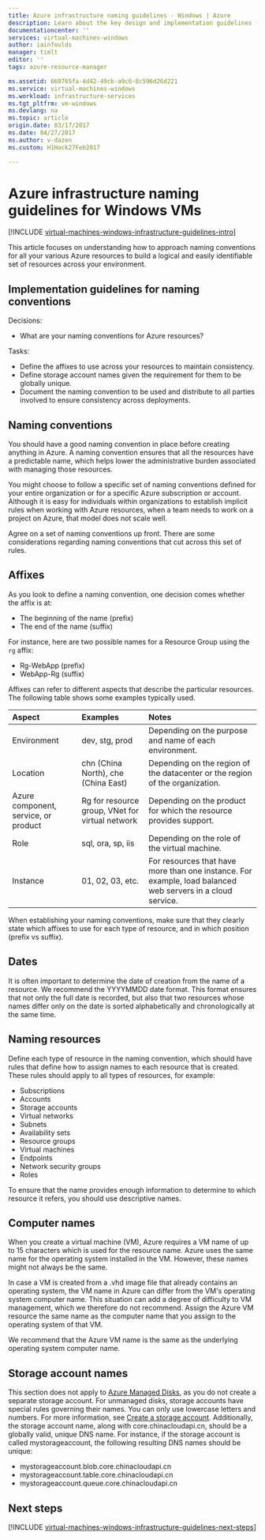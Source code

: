 ```yaml
---
title: Azure infrastructure naming guidelines - Windows | Azure
description: Learn about the key design and implementation guidelines for naming in Azure infrastructure services.
documentationcenter: ''
services: virtual-machines-windows
author: iainfoulds
manager: timlt
editor: ''
tags: azure-resource-manager

ms.assetid: 660765fa-4d42-49cb-a9c6-8c596d26d221
ms.service: virtual-machines-windows
ms.workload: infrastructure-services
ms.tgt_pltfrm: vm-windows
ms.devlang: na
ms.topic: article
origin.date: 03/17/2017
ms.date: 04/27/2017
ms.author: v-dazen
ms.custom: H1Hack27Feb2017

---
```

# Azure infrastructure naming guidelines for Windows VMs

[!INCLUDE [virtual-machines-windows-infrastructure-guidelines-intro](../../../includes/virtual-machines-windows-infrastructure-guidelines-intro.md)]

This article focuses on understanding how to approach naming conventions for all your various Azure resources to build a logical and easily identifiable set of resources across your environment.

## Implementation guidelines for naming conventions
Decisions:

* What are your naming conventions for Azure resources?

Tasks:

* Define the affixes to use across your resources to maintain consistency.
* Define storage account names given the requirement for them to be globally unique.
* Document the naming convention to be used and distribute to all parties involved to ensure consistency across deployments.

## Naming conventions
You should have a good naming convention in place before creating anything in Azure. A naming convention ensures that all the resources have a predictable name, which helps lower the administrative burden associated with managing those resources.

You might choose to follow a specific set of naming conventions defined for your entire organization or for a specific Azure subscription or account. Although it is easy for individuals within organizations to establish implicit rules when working with Azure resources, when a team needs to work on a project on Azure, that model does not scale well.

Agree on a set of naming conventions up front. There are some considerations regarding naming conventions that cut across this set of rules.

## Affixes
As you look to define a naming convention, one decision comes whether the affix is at:

* The beginning of the name (prefix)
* The end of the name (suffix)

For instance, here are two possible names for a Resource Group using the `rg` affix:

* Rg-WebApp (prefix)
* WebApp-Rg (suffix)

Affixes can refer to different aspects that describe the particular resources. The following table shows some examples typically used.

| Aspect | Examples | Notes |
|:--- |:--- |:--- |
| Environment |dev, stg, prod |Depending on the purpose and name of each environment. |
| Location | chn (China North), che (China East) | Depending on the region of the datacenter or the region of the organization. |
| Azure component, service, or product |Rg for resource group, VNet for virtual network |Depending on the product for which the resource provides support. |
| Role |sql, ora, sp, iis |Depending on the role of the virtual machine. |
| Instance |01, 02, 03, etc. |For resources that have more than one instance. For example, load balanced web servers in a cloud service. |

When establishing your naming conventions, make sure that they clearly state which affixes to use for each type of resource, and in which position (prefix vs suffix).

## Dates
It is often important to determine the date of creation from the name of a resource. We recommend the YYYYMMDD date format. This format ensures that not only the full date is recorded, but also that two resources whose names differ only on the date is sorted alphabetically and chronologically at the same time.

## Naming resources
Define each type of resource in the naming convention, which should have rules that define how to assign names to each resource that is created. These rules should apply to all types of resources, for example:

* Subscriptions
* Accounts
* Storage accounts
* Virtual networks
* Subnets
* Availability sets
* Resource groups
* Virtual machines
* Endpoints
* Network security groups
* Roles

To ensure that the name provides enough information to determine to which resource it refers, you should use descriptive names.

## Computer names
When you create a virtual machine (VM), Azure requires a VM name of up to 15 characters which is used for the resource name. Azure uses the same name for the operating system installed in the VM. However, these names might not always be the same.

In case a VM is created from a .vhd image file that already contains an operating system, the VM name in Azure can differ from the VM's operating system computer name. This situation can add a degree of difficulty to VM management, which we therefore do not recommend. Assign the Azure VM resource the same name as the computer name that you assign to the operating system of that VM.

We recommend that the Azure VM name is the same as the underlying operating system computer name.

## Storage account names
This section does not apply to [Azure Managed Disks](../../storage/storage-managed-disks-overview.md?toc=%2fvirtual-machines%2flinux%2ftoc.json), as you do not create a separate storage account. For unmanaged disks, storage accounts have special rules governing their names. You can only use lowercase letters and numbers. For more information, see [Create a storage account](../../storage/storage-create-storage-account.md#create-a-storage-account). Additionally, the storage account name, along with core.chinacloudapi.cn, should be a globally valid, unique DNS name. For instance, if the storage account is called mystorageaccount, the following resulting DNS names should be unique:

* mystorageaccount.blob.core.chinacloudapi.cn
* mystorageaccount.table.core.chinacloudapi.cn
* mystorageaccount.queue.core.chinacloudapi.cn

## Next steps
[!INCLUDE [virtual-machines-windows-infrastructure-guidelines-next-steps](../../../includes/virtual-machines-windows-infrastructure-guidelines-next-steps.md)]
